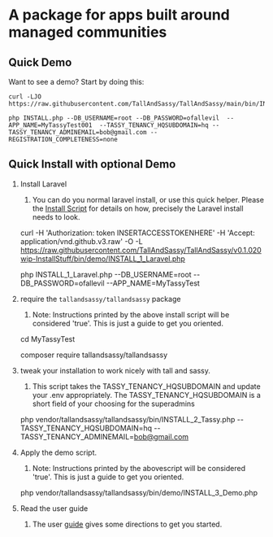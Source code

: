# A package for apps built around managed communities

## Quick Demo
Want to see a demo? Start by doing this:

    curl -LJO  https://raw.githubusercontent.com/TallAndSassy/TallAndSassy/main/bin/INSTALL.php

    php INSTALL.php --DB_USERNAME=root --DB_PASSWORD=ofallevil  --APP_NAME=MyTassyTest001  --TASSY_TENANCY_HQSUBDOMAIN=hq --TASSY_TENANCY_ADMINEMAIL=bob@gmail.com --REGISTRATION_COMPLETENESS=none


## Quick Install with optional Demo

1. Install Laravel
   1. You can do you normal laravel install, or use this quick helper. Please the [Install Script](./bin/demo/INSTALL_1_Laravel.php) for details on how, precisely the Laravel install needs to look. 


    curl -H 'Authorization: token INSERTACCESSTOKENHERE' -H 'Accept: application/vnd.github.v3.raw' -O -L  https://raw.githubusercontent.com/TallAndSassy/TallAndSassy/v0.1.020wip-InstallStuff/bin/demo/INSTALL_1_Laravel.php
    
    php INSTALL_1_Laravel.php --DB_USERNAME=root --DB_PASSWORD=ofallevil --APP_NAME=MyTassyTest


2. require the `tallandsassy/tallandsassy` package
   1. Note: Instructions printed by the above install script will be considered 'true'. This is just a guide to get you oriented.


    cd MyTassyTest

    composer require tallandsassy/tallandsassy

3. tweak your installation to work nicely with tall and sassy.
   1. This script takes the TASSY_TENANCY_HQSUBDOMAIN and update your .env appropriately. The TASSY_TENANCY_HQSUBDOMAIN is a short field of your choosing for the superadmins
   

    php vendor/tallandsassy/tallandsassy/bin/INSTALL_2_Tassy.php --TASSY_TENANCY_HQSUBDOMAIN=hq --TASSY_TENANCY_ADMINEMAIL=bob@gmail.com

4. Apply the demo script.
   1. Note: Instructions printed by the abovescript will be considered 'true'. This is just a guide to get you oriented.


    php vendor/tallandsassy/tallandsassy/bin/demo/INSTALL_3_Demo.php

5. Read the user guide
   1. The user [guide](./USERS_GUIDE.md) gives some directions to get you started.